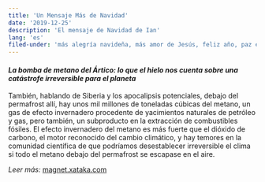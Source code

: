 ```yaml
---
title: 'Un Mensaje Más de Navidad'
date: '2019-12-25'
description: 'El mensaje de Navidad de Ian'
lang: 'es'
filed-under: 'más alegría navideña, más amor de Jesús, feliz año, paz en la tierra'
---
```


####  *La bomba de metano del Ártico: lo que el hielo nos cuenta sobre una catástrofe irreversible para el planeta*

También, hablando de Siberia y los apocalipsis potenciales, debajo del permafrost allí, hay unos mil millones de toneladas cúbicas del metano, un gas de efecto invernadero procedente de yacimientos naturales de petróleo y gas, pero también, un subproducto en la extracción de combustibles fósiles. El efecto invernadero del metano es más fuerte que el dióxido de carbono, el motor reconocido del cambio climático, y hay temores en la comunidad científica de que podríamos desestablecer irreversible el clima si todo el metano debajo del permafrost se escapase en el aire.

<div><span><em>Leer más:  </em><span><a href="https://magnet.xataka.com/en-diez-minutos/la-bomba-de-metano-del-artico-lo-que-el-hielo-nos-cuenta-sobre-una-catastrofe-irreversible-para-el-planeta" target="_blank">magnet.xataka.com</a></div>
